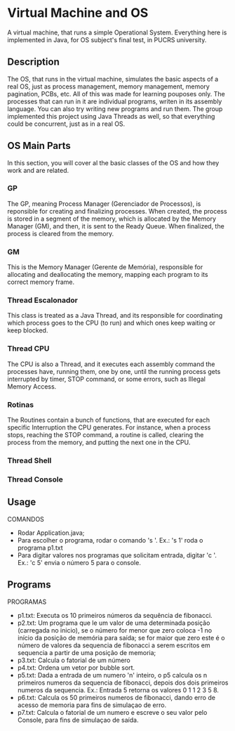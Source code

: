 # Virtual Machine and OS
A virtual machine, that runs a simple Operational System. Everything here is implemented in Java, for OS subject's final test, in PUCRS university. 

## Description
The OS, that runs in the virtual machine, simulates the basic aspects of a real OS, just as process management, memory management, memory pagination, PCBs, etc. All of this was made for learning pouposes only. The processes that can run in it are individual programs, writen in its assembly language. You can also try writing new programs and run them. The group implemented this project using Java Threads as well, so that everything could be concurrent, just as in a real OS.

## OS Main Parts
In this section, you will cover al the basic classes of the OS and how they work and are related.

### GP
The GP, meaning Process Manager (Gerenciador de Processos), is reponsible for creating and finalizing processes. When created, the process is stored in a segment of the memory, which is allocated by the Memory Manager (GM), and then, it is sent to the Ready Queue. When finalized, the process is cleared from the memory. 

### GM
This is the Memory Manager (Gerente de Memória), responsible for allocating and deallocating the memory, mapping each program to its correct memory frame.

### Thread Escalonador
This class is treated as a Java Thread, and its responsible for coordinating which process goes to the CPU (to run) and which ones keep waiting or keep blocked.

### Thread CPU
The CPU is also a Thread, and it executes each assembly command the processes have, running them, one by one, until the running process gets interrupted by timer, STOP command, or some errors, such as Illegal Memory Access.

### Rotinas
The Routines contain a bunch of functions, that are executed for each specific Interruption the CPU generates. For instance, when a process stops, reaching the STOP command, a routine is called, clearing the process from the memory, and putting the next one in the CPU.

### Thread Shell
### Thread Console

## Usage
COMANDOS
 - Rodar Application.java;
 - Para escolher o programa, rodar o comando 's <numero do programa>'. Ex.: 's 1' roda o programa p1.txt
 - Para digitar valores nos programas que solicitam entrada, digitar 'c <valor>'. Ex.: 'c 5' envia o número 5 para o console.

## Programs
PROGRAMAS
 - p1.txt: Executa os 10 primeiros números da sequência de fibonacci.
 - p2.txt: Um programa que le um valor de uma determinada posição (carregada no inicio),
            se o número for menor que zero coloca -1 no início da posição de memória para saída;
            se for maior que zero este é o número de valores
            da sequencia de fibonacci a serem escritos em sequencia a partir de uma posição de
            memoria;
 - p3.txt: Calcula o fatorial de um número
 - p4.txt: Ordena um vetor por bubble sort.
 - p5.txt: Dada a entrada de um numero 'n' inteiro, o p5 calcula os n primeiros numeros da sequencia de fibonacci, depois dos dois primeiros numeros da sequencia.
           Ex.: Entrada 5 retorna os valores 0 1 1 2 3 5 8.
 - p6.txt: Calcula os 50 primeiros numeros de fibonacci, dando erro de acesso de memoria para fins de simulaçao de erro.
 - p7.txt: Calcula o fatorial de um numero e escreve o seu valor pelo Console, para fins de simulaçao de saída.
